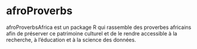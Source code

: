 # afroProverbs
afroProverbsAfrica est un package R qui rassemble des proverbes africains afin de préserver ce patrimoine culturel et de le rendre accessible à la recherche, à l’éducation et à la science des données. 
